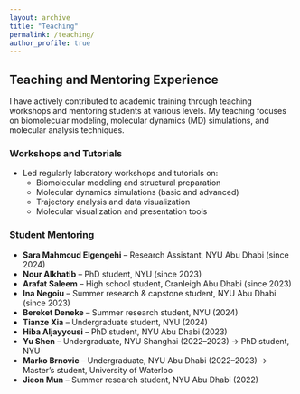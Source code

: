 ```yaml
---
layout: archive
title: "Teaching"
permalink: /teaching/
author_profile: true
---
```


## Teaching and Mentoring Experience

I have actively contributed to academic training through teaching workshops and mentoring students at various levels. My teaching focuses on biomolecular modeling, molecular dynamics (MD) simulations, and molecular analysis techniques.

### Workshops and Tutorials

- Led regularly laboratory workshops and tutorials on:
  - Biomolecular modeling and structural preparation
  - Molecular dynamics simulations (basic and advanced)
  - Trajectory analysis and data visualization
  - Molecular visualization and presentation tools

### Student Mentoring

- **Sara Mahmoud Elgengehi** – Research Assistant, NYU Abu Dhabi (since 2024)  
- **Nour Alkhatib** – PhD student, NYU (since 2023)  
- **Arafat Saleem** – High school student, Cranleigh Abu Dhabi (since 2023)  
- **Ina Negoiu** – Summer research & capstone student, NYU Abu Dhabi (since 2023)  
- **Bereket Deneke** – Summer research student, NYU (2024)  
- **Tianze Xia** – Undergraduate student, NYU (2024)  
- **Hiba Aljayyousi** – PhD student, NYU Abu Dhabi (2023)  
- **Yu Shen** – Undergraduate, NYU Shanghai (2022–2023) → PhD student, NYU  
- **Marko Brnovic** – Undergraduate, NYU Abu Dhabi (2022–2023) → Master’s student, University of Waterloo  
- **Jieon Mun** – Summer research student, NYU Abu Dhabi (2022)  
